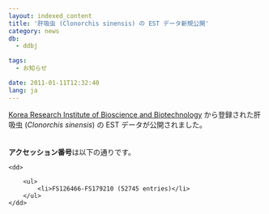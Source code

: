 ```yaml
---
layout: indexed_content
title: '肝吸虫 (Clonorchis sinensis) の EST データ新規公開'
category: news
db:
  - ddbj

tags:
  - お知らせ

date: 2011-01-11T12:32:40
lang: ja
---
```


<dl><a href="http://www.kribb.re.kr/eng/" target="_new">Korea Research Institute of Bioscience and Biotechnology</a> から登録された肝吸虫 (<em>Clonorchis sinensis</em>) の EST データが公開されました。<br><br><br>
    <dt><strong>アクセッション番号</strong>は以下の通りです。
    <dt></dt>
    </dt>

    <dd>

        <ul>
            <li>FS126466-FS179210 (52745 entries)</li>
        </ul>
    </dd>
</dl>
